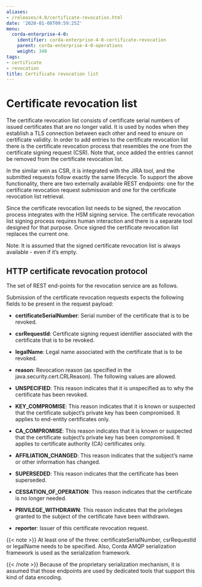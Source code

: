 ```yaml
---
aliases:
- /releases/4.0/certificate-revocation.html
date: '2020-01-08T09:59:25Z'
menu:
  corda-enterprise-4-0:
    identifier: corda-enterprise-4-0-certificate-revocation
    parent: corda-enterprise-4-0-operations
    weight: 340
tags:
- certificate
- revocation
title: Certificate revocation list
---
```



# Certificate revocation list

The certificate revocation list consists of certificate serial numbers of issued certificates that are no longer valid.
It is used by nodes when they establish a TLS connection between each other and need to ensure on certificate validity.
In order to add entries to the certificate revocation list there is the certificate revocation process that resembles
the one from the certificate signing request (CSR).
Note that, once added the entries cannot be removed from the certificate revocation list.

In the similar vein as CSR, it is integrated with the JIRA tool, and the submitted requests follow exactly the same lifecycle.
To support the above functionality, there are two externally available REST endpoints: one for the certificate revocation request submission and
one for the certificate revocation list retrieval.

Since the certificate revocation list needs to be signed, the revocation process integrates with the HSM signing service.
The certificate revocation list signing process requires human interaction and there is a separate tool designed for that purpose.
Once signed the certificate revocation list replaces the current one.

Note: It is assumed that the signed certificate revocation list is always available - even if it’s empty.


## HTTP certificate revocation protocol

The set of REST end-points for the revocation service are as follows.

Submission of the certificate revocation requests expects the following fields to be present in the request payload:


* **certificateSerialNumber**: 
Serial number of the certificate that is to be revoked.


* **csrRequestId**: 
Certificate signing request identifier associated with the certificate that is to be revoked.


* **legalName**: 
Legal name associated with the certificate that is to be revoked.


* **reason**: 
Revocation reason (as specified in the java.security.cert.CRLReason). The following values are allowed.


* **UNSPECIFIED**: 
This reason indicates that it is unspecified as to why the certificate has been revoked.


* **KEY_COMPROMISE**: 
This reason indicates that it is known or suspected that the certificate subject’s private key has been compromised. It applies to end-entity certificates only.


* **CA_COMPROMISE**: 
This reason indicates that it is known or suspected that the certificate subject’s private key has been compromised. It applies to certificate authority (CA) certificates only.


* **AFFILIATION_CHANGED**: 
This reason indicates that the subject’s name or other information has changed.


* **SUPERSEDED**: 
This reason indicates that the certificate has been superseded.


* **CESSATION_OF_OPERATION**: 
This reason indicates that the certificate is no longer needed.


* **PRIVILEGE_WITHDRAWN**: 
This reason indicates that the privileges granted to the subject of the certificate have been withdrawn.




* **reporter**: 
Issuer of this certificate revocation request.



{{< note >}}
At least one of the three: certificateSerialNumber, csrRequestId or legalName needs to be specified.
Also, Corda AMQP serialization framework is used as the serialization framework.

{{< /note >}}
Because of the proprietary serialization mechanism, it is assumed that those endpoints are used by dedicated tools that support this kind of data encoding.

